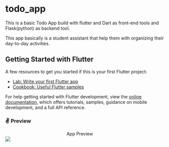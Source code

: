 # todo_app

This is a basic Todo App build with flutter and Dart as front-end tools and Flask(python) as backend tool.

This app basically is a student assistant that help them with organizing their day-to-day activities.

## Getting Started with Flutter

A few resources to get you started if this is your first Flutter project:

- [Lab: Write your first Flutter app](https://docs.flutter.dev/get-started/codelab)
- [Cookbook: Useful Flutter samples](https://docs.flutter.dev/cookbook)

For help getting started with Flutter development, view the
[online documentation](https://docs.flutter.dev/), which offers tutorials,
samples, guidance on mobile development, and a full API reference.

### ✌ Preview


&ensp;&ensp;&ensp;&ensp;&ensp;&ensp;&ensp;&ensp;&ensp;&ensp;&ensp;&ensp;&ensp;&ensp;&ensp;&ensp;&ensp;&ensp;&ensp;&ensp;&ensp;&ensp;&ensp;&ensp;&ensp;&ensp;&ensp; App Preview                               
![](https://github.com/Leetcoders-Todo-App/Front-End/blob/Staging/todo_app/assets/images/Doingly%20UI.jpg)

